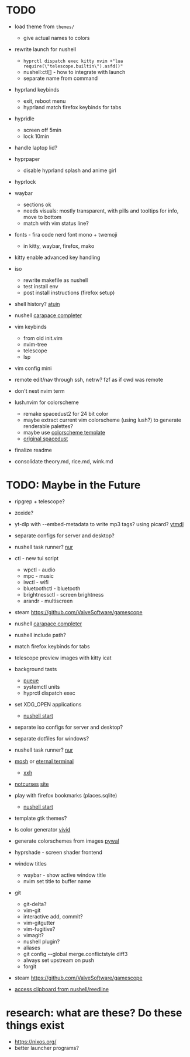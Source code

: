 # TODO
* load theme from `themes/`
    * give actual names to colors
* rewrite launch for nushell
    * `hyprctl dispatch exec kitty nvim +"lua require(\"telescope.builtin\").asfd()"`
    * nushell:ctl[] - how to integrate with launch
    * separate name from command
* hyprland keybinds
    * exit, reboot menu
    * hyprland match firefox keybinds for tabs
* hypridle
    * screen off 5min
    * lock 10min
* handle laptop lid?
* hyprpaper
    * disable hyprland splash and anime girl
* hyprlock
* waybar
    * sections ok
    * needs visuals: mostly transparent, with pills and tooltips for info, move to bottom
    * match with vim status line?
* fonts - fira code nerd font mono + twemoji
    * in kitty, waybar, firefox, mako
* kitty enable advanced key handling

* iso
    * rewrite makefile as nushell
    * test install env
    * post install instructions (firefox setup)

* shell history? [atuin](https://atuin.sh/)
* nushell [carapace completer](https://github.com/carapace-sh/carapace)

* vim keybinds
    * from old init.vim
    * nvim-tree
    * telescope
    * lsp
* vim config mini
* remote edit/nav through ssh, netrw? fzf as if cwd was remote
* don't nest nvim term

* lush.nvim for colorscheme
    * remake spacedust2 for 24 bit color
    * maybe extract current vim colorscheme (using lush?) to generate renderable palettes?
    * maybe use [colorscheme template](https://github.com/datsfilipe/nvim-colorscheme-template)
    * [original spacedust](https://github.com/hallski/spacedust-theme)

* finalize readme
* consolidate theory.md, rice.md, wink.md

# TODO: Maybe in the Future
* ripgrep + telescope?
* zoxide?
* yt-dlp with --embed-metadata to write mp3 tags? using picard? [ytmdl](https://aur.archlinux.org/packages/ytmdl)
* separate configs for server and desktop?
* nushell task runner? [nur](https://github.com/nur-taskrunner/nur)
* ctl - new tui script
    * wpctl - audio
    * mpc - music
    * iwctl - wifi
    * bluetoothctl - bluetooth
    * brightnessctl - screen brightness
    * arandr - multiscreen
* steam https://github.com/ValveSoftware/gamescope

* nushell [carapace completer](https://github.com/carapace-sh/carapace)
* nushell include path?

* match firefox keybinds for tabs
* telescope preview images with kitty icat
* background tasts
    * [pueue](https://www.nushell.sh/book/background_task.html)
    * systemctl units
    * hyprctl dispatch exec
* set XDG_OPEN applications
    * [nushell start](https://www.nushell.sh/commands/docs/start.html)
* separate iso configs for server and desktop?
* separate dotfiles for windows?
* nushell task runner? [nur](https://github.com/nur-taskrunner/nur)
* [mosh](https://mosh.org/) or [eternal terminal](https://eternalterminal.dev/)
    * [xxh](https://github.com/xxh/xxh)
* [notcurses](https://github.com/dankamongmen/notcurses) [site](https://notcurses.com/)
* play with firefox bookmarks (places.sqlite)
    * [nushell start](https://www.nushell.sh/commands/docs/start.html)
* template gtk themes?
* ls color generator [vivid](https://github.com/sharkdp/vivid)
* generate colorschemes from images [pywal](https://github.com/dylanaraps/pywal)
* hyprshade - screen shader frontend
* window titles
    * waybar - show active window title
    * nvim set title to buffer name
* git
    * git-delta?
    * vim-git
    * interactive add, commit?
    * vim-gitgutter
    * vim-fugitive?
    * vimagit?
    * nushell plugin?
    * aliases
    * git config --global merge.conflictstyle diff3
    * always set upstream on push
    * forgit
* steam https://github.com/ValveSoftware/gamescope
* [access clipboard from nushell/reedline](https://github.com/nushell/reedline/issues/745)

# research: what are these? Do these things exist
* https://nixos.org/
* better launcher programs?
